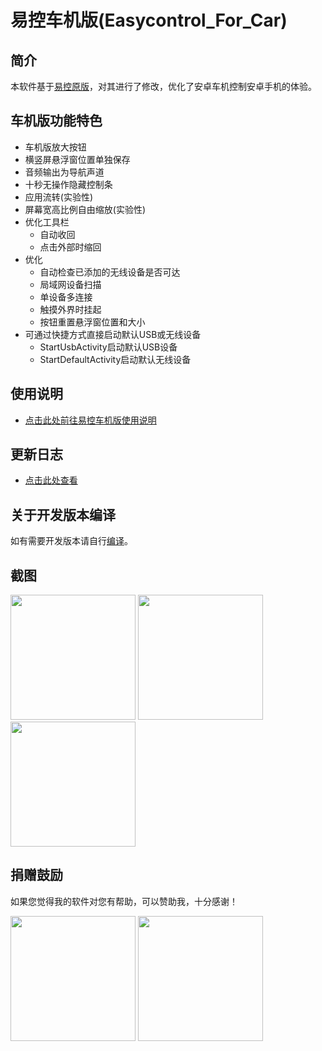 # 易控车机版(Easycontrol_For_Car)

## 简介
本软件基于[易控原版](https://gitee.com/mingzhixianweb/easycontrol)，对其进行了修改，优化了安卓车机控制安卓手机的体验。

## 车机版功能特色
- 车机版放大按钮
- 横竖屏悬浮窗位置单独保存
- 音频输出为导航声道
- 十秒无操作隐藏控制条
- 应用流转(实验性)
- 屏幕宽高比例自由缩放(实验性)
- 优化工具栏
  - 自动收回
  - 点击外部时缩回
- 优化
  - 自动检查已添加的无线设备是否可达
  - 局域网设备扫描
  - 单设备多连接
  - 触摸外界时挂起
  - 按钮重置悬浮窗位置和大小
- 可通过快捷方式直接启动默认USB或无线设备
  - StartUsbActivity启动默认USB设备
  - StartDefaultActivity启动默认无线设备

## 使用说明
- [点击此处前往易控车机版使用说明](https://github.com/eiyooooo/Easycontrol_For_Car/blob/main/HOW_TO_USE.md)

## 更新日志
- [点击此处查看](https://github.com/eiyooooo/Easycontrol_For_Car/releases)

## 关于开发版本编译
如有需要开发版本请自行[编译](https://github.com/eiyooooo/Easycontrol_For_Car/blob/main/HOW_TO_BUILD.md)。

## 截图
<img src="https://github.com/eiyooooo/Easycontrol_For_Car/raw/main/pic/screenshot/small.webp" width="200px">
<img src="https://github.com/eiyooooo/Easycontrol_For_Car/raw/main/pic/screenshot/mini.webp" width="200px">
<img src="https://github.com/eiyooooo/Easycontrol_For_Car/raw/main/pic/screenshot/set.webp" width="200px">

## 捐赠鼓励

如果您觉得我的软件对您有帮助，可以赞助我，十分感谢！

<img src="https://github.com/eiyooooo/Easycontrol_For_Car/raw/main/pic/other/wechat.webp" width="200px">
<img src="https://github.com/eiyooooo/Easycontrol_For_Car/raw/main/pic/other/alipay.webp" width="200px">
